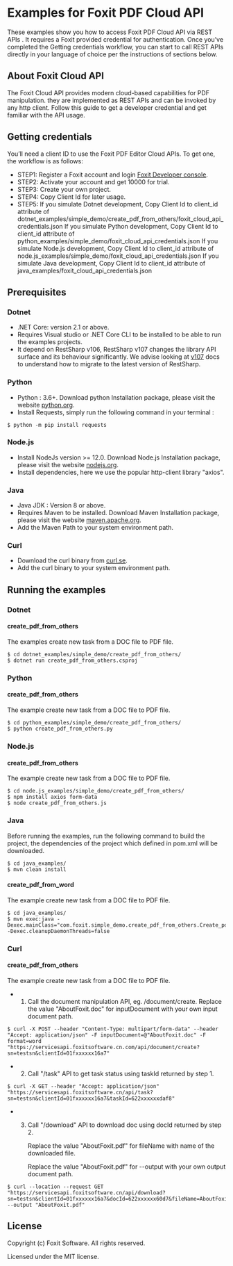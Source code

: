 # Examples for Foxit PDF Cloud API

These examples show you how to access Foxit PDF Cloud API via REST APIs . It requires a Foxit provided credential for authentication. Once you’ve completed the Getting credentials workflow, you can start to call REST APIs directly in your language of choice per the instructions of sections below.

## About Foxit Cloud API
The Foxit Cloud API provides modern cloud-based capabilities for PDF manipulation. they are implemented as REST APIs and can be invoked by any http client. Follow this guide to get a developer credential and get familiar with the API usage. 

## Getting credentials
You’ll need a client ID to use the Foxit PDF Editor Cloud APIs. To get one, the workflow is as follows:
* STEP1: Register a Foxit account and login [Foxit Developer console](https://cloudapi.foxitsoftware.cn/dev-console).
* STEP2: Activate your account and get 10000 for trial.
* STEP3: Create your own project.
* STEP4: Copy Client Id for later usage.
* STEP5: 
         If you simulate Dotnet development, Copy Client Id to client_id attribute of dotnet_examples/simple_demo/create_pdf_from_others/foxit_cloud_api_credentials.json
         If you simulate Python development, Copy Client Id to client_id attribute of python_examples/simple_demo/foxit_cloud_api_credentials.json
         If you simulate Node.js development, Copy Client Id to client_id attribute of node.js_examples/simple_demo/foxit_cloud_api_credentials.json
         If you simulate Java development, Copy Client Id to client_id attribute of java_examples/foxit_cloud_api_credentials.json
## Prerequisites

### Dotnet
* .NET Core: version 2.1 or above.
* Requires Visual studio or .NET Core CLI to be installed to be able to run the examples projects.
* It depend on RestSharp v106, RestSharp v107 changes the library API surface and its behaviour significantly. We advise looking at [v107](https://restsharp.dev/v107/) docs to understand how to migrate to the latest version of RestSharp.

### Python

* Python : 3.6+. Download python Installation package, please visit the website [python.org](https://www.python.org/). 
* Install Requests, simply run the following command in your terminal :
```
$ python -m pip install requests
```

### Node.js
* Install NodeJs version >= 12.0. Download Node.js Installation package, please visit the website [nodejs.org](https://nodejs.org/en/download/).
* Install dependencies, here we use the popular http-client library "axios".

### Java
* Java JDK : Version 8 or above.
* Requires Maven to be installed. Download Maven Installation package, please visit the website [maven.apache.org](https://maven.apache.org/install.html).
* Add the Maven Path to your system environment path.

### Curl
 * Download the curl binary from [curl.se](https://curl.se/download.html).
 * Add the curl binary to your system environment path.

## Running the examples

### Dotnet

#### create_pdf_from_others
The examples create new task from a DOC file to PDF file. 
```
$ cd dotnet_examples/simple_demo/create_pdf_from_others/
$ dotnet run create_pdf_from_others.csproj
```

### Python
#### create_pdf_from_others
The example create new task from a DOC file to PDF file. 
```
$ cd python_examples/simple_demo/create_pdf_from_others/
$ python create_pdf_from_others.py
```
### Node.js
#### create_pdf_from_others
The example create new task from a DOC file to PDF file. 
```
$ cd node.js_examples/simple_demo/create_pdf_from_others/
$ npm install axios form-data
$ node create_pdf_from_others.js
```
### Java
Before running the examples, run the following command to build the project, the dependencies of the project which defined in pom.xml  will be downloaded.
```
$ cd java_examples/
$ mvn clean install
```

#### create_pdf_from_word
The example create new task from a DOC file to PDF file. 
```
$ cd java_examples/
$ mvn exec:java -Dexec.mainClass="com.foxit.simple_demo.create_pdf_from_others.Create_pdf_from_others" -Dexec.cleanupDaemonThreads=false
```

### Curl
#### create_pdf_from_others
The example create new task from a DOC file to PDF file.

* 1. Call the document manipulation API, eg. /document/create.
     Replace the value "AboutFoxit.doc" for inputDocument with your own input document path. 
```
$ curl -X POST --header "Content-Type: multipart/form-data" --header "Accept: application/json" -F inputDocument=@"AboutFoxit.doc" -F format=word  "https://servicesapi.foxitsoftware.cn.com/api/document/create?sn=testsn&clientId=01fxxxxxx16a7"
```
* 2. Call "/task" API to get task status using taskId returned by step 1.
```
$ curl -X GET --header "Accept: application/json" "https://servicesapi.foxitsoftware.cn/api/task?sn=testsn&clientId=01fxxxxxx16a7&taskId=622xxxxxxdaf8"
```
* 3. Call "/download" API to download doc using docId returned by step 2.

     Replace the value "AboutFoxit.pdf" for fileName with name of the downloaded file. 

     Replace the value "AboutFoxit.pdf" for --output with your own output document path. 

```
$ curl --location --request GET "https://servicesapi.foxitsoftware.cn/api/download?sn=testsn&clientId=01fxxxxxx16a7&docId=622xxxxxx60d7&fileName=AboutFoxit.pdf" --output "AboutFoxit.pdf"
```
## License
Copyright (c) Foxit Software. All rights reserved.

Licensed under the MIT license.

